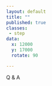 ```yaml
---
layout: default
title: ""
published: true
classes:
 - step
data:
  x: 12000
  y: 17000
  rotate: 90

---
```


Q & A


